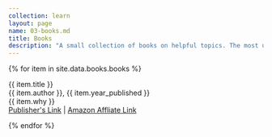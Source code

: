```yaml
---
collection: learn
layout: page
name: 03-books.md
title: Books
description: "A small collection of books on helpful topics. The most up to date technical information tends to be online, which is why you won't see any books like that here."
---
```



{% for item in site.data.books.books %}
<p>{{ item.title }}
<br>{{ item.author }}, {{ item.year_published }}
<br>{{ item.why }}
<br><a class="page-link" href="{{ item.publisher_url }}">Publisher's Link</a> | <a class="page-link" href="{{ item.amz_affiliate_url }}">Amazon Affliate Link</a>
</p>
{% endfor %}
